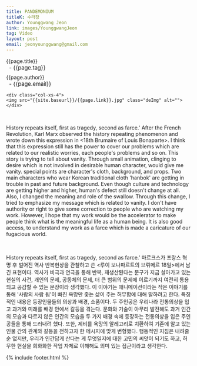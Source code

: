 ```yaml
---
title: PANDEMONIUM
titleK: 수라장
author: Younggwang Jeon
link: images/YounggwangJeon
tag: Video
layout: post
email: jeonyounggwang@gmail.com
---	
```


<div class="container">

<div class="deDep">
{{page.title}}<br>
<p style="font-size:15px; margin:0px; padding:0px 0px 0px 8px; margin:0px 0px 8px 0px;">- {{page.tag}}</p>
{{page.author}}<br>
<p style="font-size:15px; margin:0px; padding:0px 0px 0px 8px;">- {{page.email}}</p>
</div>


<div class="row" class="imgcolor">
	
	<div class="col-xs-4">
	<img src="{{site.baseurl}}/{{page.link}}.jpg" class="deImg" alt=""></div>
	
</div>
<br>

<div class="det lato">



History repeats itself, first as tragedy, second as farce.' After the French Revolution, Karl Marx observed the history repeating phenomenon and wrote down this expression in <18th Brumaire of Louis Bonaparte>. I think that this expression still has the power to cover our problems which are related to our realistic worries, each people's problems and so on.
This story is trying to tell about vanity. Through small animation, clinging to desire which is not involved in desirable human character, would give me vanity. special points are character's cloth, background, and props. Two main characters who wear Korean traditional cloth 'hanbok' are getting in trouble in past and future background. Even though culture and technology are getting higher and higher, human's defect still doesn't change at all. Also, I changed the meaning and role of the swallow. Through this change, I tried to emphasize my message which is related to vanity.
I don't have authority or right to give some correction to people who are watching my work. However, I hope that my work would be the accelerator to make people think what is the meaningful life as a human being. It is also good access, to understand my work as a farce which is made a caricature of our fugacious world.




</div>

<br>

<div class="noto">

History repeats itself, first as tragedy, second as farce.' 마르크스가 프랑스 혁명 후 벌어진 역사 반복현상을 관찰하고 쓴 <루이 보나파르트의 브뤼메르 18일>에서 남긴 표현이다. 역사가 비극과 연극을 통해 반복, 재생산된다는 문구가 지금 살아가고 있는 현실의 사건, 개인의 문제, 공동체의 문제, 더 큰 범위의 문제에 이르기까지 여전히 통용되고 공감할 수 있는 문장이라 생각했다. 
이 이야기는 애니메이션이라는 작은 이야기를 통해 '사람의 사람 됨'이 빠진 욕망만 좇는 삶이 주는 허무함에 대해 말하려고 한다. 특징적인 내용은 등장인물들의 의상과 배경, 소품이다. 두 주인공은 우리나라 전통의상을 입고 과거와 미래를 배경 안에서 갈등을 겪는다. 문화와 기술이 아무리 발전해도 과거 인간의 모습과 다르지 않은 인간의 모습을 두 가지 배경 속에 등장하는 전통의상을 입은 주인공들을 통해 드러내려 했다. 또한, 제비를 욕망의 알레고리로 치환하여 기존에 알고 있는 인물 간의 관계와 갈등을 전하고자 한 메시지에 맞게 변형했다.
행동적인 지침은 내려줄 순 없지만, 우리가 인간답게 산다는 게 무엇일지에 대한 고민의 씨앗이 되기도 하고, 허무한 현실을 희화화한 작업 자체로 이해해도 의미 있는 접근이라고 생각한다.


</div>


	

</div> 

{% include footer.html %}